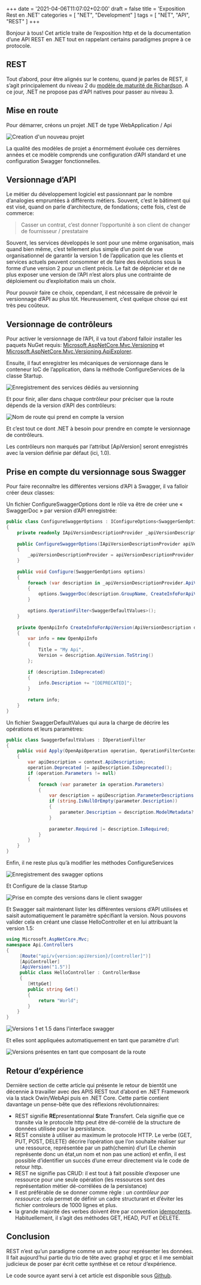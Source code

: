 +++
date = '2021-04-06T11:07:02+02:00'
draft = false
title = 'Exposition Rest en .NET'
categories = [ "NET", "Development" ]
tags = [ "NET", "API", "REST" ]
+++

Bonjour à tous! Cet article traite de l’exposition http et de la documentation d’une API REST en .NET tout en rappelant certains paradigmes propre à ce protocole.

## REST

Tout d’abord, pour être alignés sur le contenu, quand je parles de REST, il s’agit principalement du niveau 2 du [modèle de maturité de Richardson](https://martinfowler.com/articles/richardsonMaturityModel.html). A ce jour, .NET ne propose pas d'API natives pour passer au niveau 3.

## Mise en route

Pour démarrer, créons un projet .NET de type WebApplication / Api

![Creation d'un nouveau projet](exposition-rest-en-net/image-9.png)

La qualité des modèles de projet a énormément évoluée ces dernières années et ce modèle comprends une configuration d’API standard et une configuration Swagger fonctionnelles.

## Versionnage d’API

Le métier du développement logiciel est passionnant par le nombre d’analogies empruntées à différents métiers. Souvent, c’est le bâtiment qui est visé, quand on parle d’architecture, de fondations; cette fois, c’est de commerce:

> Casser un contrat, c’est donner l’opportunité à son client de changer de fournisseur / prestataire

Souvent, les services développés le sont pour une même organisation, mais quand bien même, c’est tellement plus simple d’un point de vue organisationnel de garantir la version 1 de l’application que les clients et services actuels peuvent consommer et de faire des évolutions sous la forme d’une version 2 pour un client précis. Le fait de déprécier et de ne plus exposer une version de l’API n’est alors plus une contrainte de déploiement ou d’exploitation mais un choix.

Pour pouvoir faire ce choix, cependant, il est nécessaire de prévoir le versionnage d’API au plus tôt. Heureusement, c’est quelque chose qui est très peu coûteux.

## Versionnage de contrôleurs

Pour activer le versionnage de l’API, il va tout d’abord falloir installer les paquets NuGet requis: [Microsoft.AspNetCore.Mvc.Versioning](https://www.nuget.org/packages/Microsoft.AspNetCore.Mvc.Versioning/) et [Microsoft.AspNetCore.Mvc.Versioning.ApiExplorer](https://www.nuget.org/packages/Microsoft.AspNetCore.Mvc.Versioning.ApiExplorer/).

Ensuite, il faut enregistrer les mécaniques de versionnage dans le conteneur IoC de l’application, dans la méthode ConfigureServices de la classe Startup.

![Enregistrement des services dédiés au versionning](exposition-rest-en-net/image-11.png)

Et pour finir, aller dans chaque contrôleur pour préciser que la route dépends de la version d’API des contrôleurs:

![Nom de route qui prend en compte la version](exposition-rest-en-net/image-12.png)

Et c’est tout ce dont .NET à besoin pour prendre en compte le versionnage de contrôleurs.

Les contrôleurs non marqués par l’attribut [ApiVersion] seront enregistrés avec la version définie par défaut (ici, 1.0).

## Prise en compte du versionnage sous Swagger

Pour faire reconnaître les différentes versions d’API à Swagger, il va falloir créer deux classes:

Un fichier ConfigureSwaggerOptions dont le rôle va être de créer une « SwaggerDoc » par version d’API enregistrée:

```csharp
public class ConfigureSwaggerOptions : IConfigureOptions<SwaggerGenOptions> 
{
    private readonly IApiVersionDescriptionProvider _apiVersionDescriptionProvider; 
    
    public ConfigureSwaggerOptions(IApiVersionDescriptionProvider apiVersionDescriptionProvider) 
    {
        _apiVersionDescriptionProvider = apiVersionDescriptionProvider; 
    } 
    
    public void Configure(SwaggerGenOptions options) 
    {
        foreach (var description in _apiVersionDescriptionProvider.ApiVersionDescriptions) 
        { 
            options.SwaggerDoc(description.GroupName, CreateInfoForApiVersion(description)); 
        } 
        
        options.OperationFilter<SwaggerDefaultValues>(); 
    } 
    
    private OpenApiInfo CreateInfoForApiVersion(ApiVersionDescription description) 
    {
        var info = new OpenApiInfo 
        {
            Title = "My Api", 
            Version = description.ApiVersion.ToString() 
        }; 
        
        if (description.IsDeprecated) 
        {
            info.Description += "[DEPRECATED]";
        }
        
        return info; 
    } 
}
```

Un fichier SwaggerDefaultValues qui aura la charge de décrire les opérations et leurs paramètres:

```csharp
public class SwaggerDefaultValues : IOperationFilter 
{
    public void Apply(OpenApiOperation operation, OperationFilterContext context) 
    { 
        var apiDescription = context.ApiDescription; 
        operation.Deprecated |= apiDescription.IsDeprecated(); 
        if (operation.Parameters != null) 
        { 
            foreach (var parameter in operation.Parameters) 
            { 
                var description = apiDescription.ParameterDescriptions.First(x => x.Name == parameter.Name); 
                if (string.IsNullOrEmpty(parameter.Description)) 
                { 
                    parameter.Description = description.ModelMetadata?.Description; 
                } 
                
                parameter.Required |= description.IsRequired; 
            } 
        } 
    } 
}
```

Enfin, il ne reste plus qu’à modifier les méthodes ConfigureServices

![Enregistrement des swagger options](exposition-rest-en-net/image-13.png)

Et Configure de la classe Startup

![Prise en compte des versions dans le client swagger](exposition-rest-en-net/image-14.png)

Et Swagger sait maintenant lister les différentes versions d’API utilisées et saisit automatiquement le paramètre spécifiant la version. Nous pouvons valider cela en créant une classe HelloController et en lui attribuant la version 1.5:

```csharp
using Microsoft.AspNetCore.Mvc;
namespace Api.Controllers 
{
     [Route("api/v{version:apiVersion}/[controller]")] 
     [ApiController] 
     [ApiVersion("1.5")] 
     public class HelloController : ControllerBase 
     { 
        [HttpGet] 
        public string Get() 
        { 
            return "World"; 
        } 
    } 
}
```

![Versions 1 et 1.5 dans l'interface swagger](exposition-rest-en-net/image-15.png)

Et elles sont appliquées automatiquement en tant que paramètre d’url:

![Versions présentes en tant que composant de la route](exposition-rest-en-net/image-16.png)

## Retour d’expérience

Dernière section de cette article qui présente le retour de bientôt une décennie à travailler avec des APIS REST tout d’abord en .NET Framework via la stack Owin/WebApi puis en .NET Core. Cette partie contient davantage un pense-bête que des réflexions révolutionnaires:

- REST signifie **RE**presentationnal **S**tate **T**ransfert. Cela signifie que ce transite via le protocole http peut être dé-corrélé de la structure de données utilisée pour la persistance.
- REST consiste à utiliser au maximum le protocole HTTP. Le verbe (GET, PUT, POST, DELETE) décrire l’opération que l’on souhaite réaliser sur une ressource, représentée par un path(chemin) d’url (Le chemin représente donc un état,un nom et non pas une action) et enfin, il est possible d’identifier un succès d’une erreur directement via le code de retour http.
- REST ne signifie pas CRUD: il est tout à fait possible d’exposer une ressource pour une seule opération (les ressources sont des représentation métier dé-corrélées de la persistance)
- Il est préférable de se donner comme règle : *un contrôleur par ressource*: cela permet de définir un cadre structurant et d’éviter les fichier controleurs de 1000 lignes et plus.
- la grande majorité des verbes doivent être par convention [idempotents](https://fr.wikipedia.org/wiki/Idempotence). Habituellement, il s’agit des méthodes GET, HEAD, PUT et DELETE.

## Conclusion

REST n’est qu’un paradigme comme un autre pour représenter les données. Il fait aujourd’hui partie du trio de tête avec graphql et grpc et il me semblait judicieux de poser par écrit cette synthèse et ce retour d’expérience.

Le code source ayant servi à cet article est disponible sous [Github](https://github.com/trucs2dev/exposition-rest-en-net).
